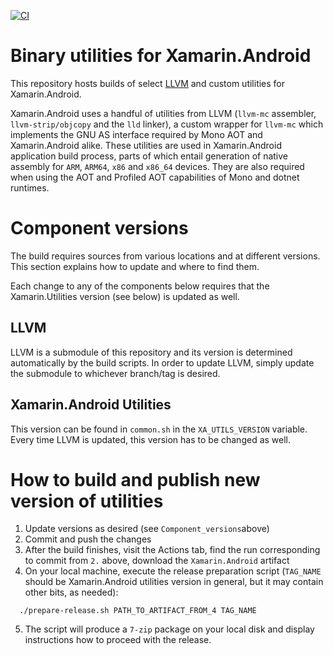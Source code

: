 [![CI](https://devdiv.visualstudio.com/DevDiv/_apis/build/status%2FXamarin%2FAndroid%2Fxamarin-android-binutils?repoName=dotnet%2Fandroid-native-tools&branchName=main)](https://devdiv.visualstudio.com/DevDiv/_build/latest?definitionId=17684&repoName=dotnet%2Fandroid-native-tools&branchName=main)

# Binary utilities for Xamarin.Android 

This repository hosts builds of select
[LLVM](https://llvm.org/) and custom utilities for Xamarin.Android.

Xamarin.Android uses a handful of utilities from LLVM (`llvm-mc`
assembler, `llvm-strip/objcopy` and the `lld` linker), a custom
wrapper for `llvm-mc` which implements the GNU AS interface required
by Mono AOT and Xamarin.Android alike. These utilities are used in
Xamarin.Android application build process, parts of which entail
generation of native assembly for `ARM`, `ARM64`, `x86` and `x86_64`
devices.  They are also required when using the AOT and Profiled AOT
capabilities of Mono and dotnet runtimes.

# Component versions

The build requires sources from various locations and at different
versions.  This section explains how to update and where to find them.

Each change to any of the components below requires that the
Xamarin.Utilities version (see below) is updated as well.

## LLVM

LLVM is a submodule of this repository and its version is determined
automatically by the build scripts.  In order to update LLVM, simply
update the submodule to whichever branch/tag is desired.

## Xamarin.Android Utilities

This version can be found in `common.sh` in the `XA_UTILS_VERSION`
variable.  Every time LLVM is updated, this version has to be changed
as well.

# How to build and publish new version of utilities

  1. Update versions as desired (see `Component_versions`above)
  2. Commit and push the changes
  3. After the build finishes, visit the Actions tab, find the run
     corresponding to commit from `2.` above, download the
     `Xamarin.Android` artifact
  4. On your local machine, execute the release preparation script
     (`TAG_NAME` should be Xamarin.Android utilities version in
     general, but it may contain other bits, as needed):
```shell
  ./prepare-release.sh PATH_TO_ARTIFACT_FROM_4 TAG_NAME
```
  5. The script will produce a `7-zip` package on your local disk and
     display instructions how to proceed with the release.
 

